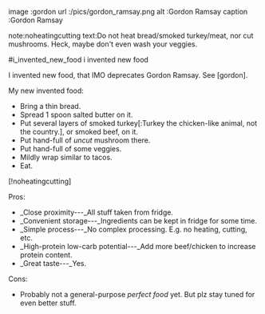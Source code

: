 image   :gordon
url     :/pics/gordon_ramsay.png
alt     :Gordon Ramsay
caption :Gordon Ramsay

note:noheatingcutting
text:Do not heat bread/smoked turkey/meat, nor cut mushrooms.  Heck, maybe
     don't even wash your veggies.

#i_invented_new_food i invented new food

I invented new food, that IMO deprecates Gordon Ramsay.  See [gordon].

My new invented food:

+ Bring a thin bread.
+ Spread 1 spoon salted butter on it.
+ Put several layers of smoked turkey[:Turkey the chicken-like animal, not the
  country.], or smoked beef, on it.
+ Put hand-full of  _uncut_ mushroom there.
+ Put hand-full of some veggies.
+ Mildly wrap similar to tacos.
+ Eat.

[!noheatingcutting]

Pros:

+ _Close proximity---_All stuff taken from fridge.
+ _Convenient storage---_Ingredients can be kept in fridge for some time.
+ _Simple process---_No complex processing.  E.g. no heating, cutting, etc.
+ _High-protein low-carb potential---_Add more beef/chicken to increase protein content.
+ _Great taste---_Yes.

Cons:

+ Probably not a general-purpose _perfect food_ yet.  But plz stay tuned for
  even better stuff.

